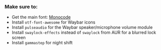 ### Make sure to:

- Get the main font: [Monocode](https://github.com/aaronmbos/monocode)
- Install `otf-font-awesome` for Waybar icons
- Install `pulseaudio` for the Waybar speaker/microphone volume module
- Install `swaylock-effects` instead of `swaylock` from AUR for a blurred lock screen
- Install `gammastep` for night shift
